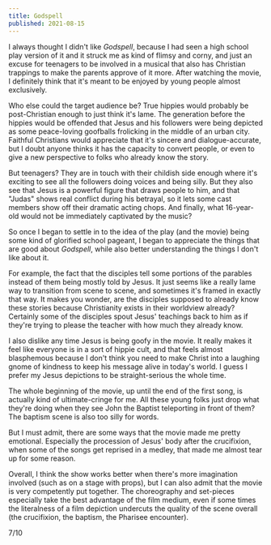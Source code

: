 ```yaml
---
title: Godspell
published: 2021-08-15
---
```


I always thought I didn't like _Godspell_, because I had seen a high school play version of it and it struck me as kind of flimsy and corny, and just an excuse for teenagers to be involved in a musical that also has Christian trappings to make the parents approve of it more. After watching the movie, I definitely think that it's meant to be enjoyed by young people almost exclusively.

Who else could the target audience be? True hippies would probably be post-Christian enough to just think it's lame. The generation before the hippies would be offended that Jesus and his followers were being depicted as some peace-loving goofballs frolicking in the middle of an urban city. Faithful Christians would appreciate that it's sincere and dialogue-accurate, but I doubt anyone thinks it has the capacity to convert people, or even to give a new perspective to folks who already know the story.

But teenagers? They are in touch with their childish side enough where it's exciting to see all the followers doing voices and being silly. But they also see that Jesus is a powerful figure that draws people to him, and that "Judas" shows real conflict during his betrayal, so it lets some cast members show off their dramatic acting chops. And finally, what 16-year-old would not be immediately captivated by the music?

So once I began to settle in to the idea of the play (and the movie) being some kind of glorified school pageant, I began to appreciate the things that are good about _Godspell_, while also better understanding the things I don't like about it.

For example, the fact that the disciples tell some portions of the parables instead of them being mostly told by Jesus. It just seems like a really lame way to transition from scene to scene, and sometimes it's framed in exactly that way. It makes you wonder, are the disciples supposed to already know these stories because Christianity exists in their worldview already? Certainly some of the disciples spout Jesus' teachings back to him as if they're trying to please the teacher with how much they already know.

I also dislike any time Jesus is being goofy in the movie. It really makes it feel like everyone is in a sort of hippie cult, and that feels almost blasphemous because I don't think you need to make Christ into a laughing gnome of kindness to keep his message alive in today's world. I guess I prefer my Jesus depictions to be straight-serious the whole time.

The whole beginning of the movie, up until the end of the first song, is actually kind of ultimate-cringe for me. All these young folks just drop what they're doing when they see John the Baptist teleporting in front of them? The baptism scene is also too silly for words.

But I must admit, there are some ways that the movie made me pretty emotional. Especially the procession of Jesus' body after the crucifixion, when some of the songs get reprised in a medley, that made me almost tear up for some reason.

Overall, I think the show works better when there's more imagination involved (such as on a stage with props), but I can also admit that the movie is very competently put together. The choreography and set-pieces especially take the best advantage of the film medium, even if some times the literalness of a film depiction undercuts the quality of the scene overall (the crucifixion, the baptism, the Pharisee encounter).

7/10
